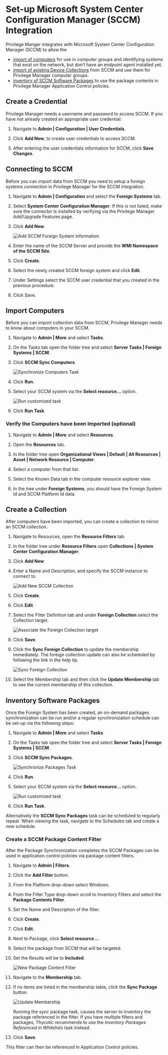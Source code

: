 [title]: # (SCCM)
[tags]: # (integration)
[priority]: # (4)
# Set-up Microsoft System Center Configuration Manager (SCCM) Integration

Privilege Manger integrates with Microsoft System Center Configuration Manager (SCCM) to allow the

* [import of computers](#import-computers) for use in computer groups and identifying systems that exist on the network, but don’t have an endpoint agent installed yet.
* [import of existing Device Collections](#create-a-collection) from SCCM and use them for Privilege Manager computer groups.
* [inventory of SCCM Software Packages](#inventory-software-packages) to use the package contents in Privilege Manager Application Control policies.

## Create a Credential

Privilege Manager needs a username and password to access SCCM.  If you have not already created an appropriate user credential:

1. Navigate to __Admin | Configuration | User Credentials__.

1. Click __Add New__, to create user credentials to access SCCM.

1. After entering the user credentials information for SCCM, click __Save Changes__.

## Connecting to SCCM

Before you can import data from SCCM you need to setup a foreign systems connection in Privilege Manager for the SCCM integration.

1. Navigate to __Admin | Configuration__ and select the __Foreign Systems__ tab.
1. Select __System Center Configuration Manager__. If this is not listed, make sure the connector is installed by verifying via the Privilege Manager Add/Upgrade Features page.
1. Click __Add New__.

   ![Add SCCM Foreign System information](images/sccm/sccm-new.png)
1. Enter the name of the SCCM Server and provide the __WMI Namespace of the SCCM Site__.
1. Click __Create__.
1. Select the newly created SCCM foreign system and click __Edit__.
1. Under Settings select the SCCM user credential that you created in the previous procedure.
1. Click Save.

## Import Computers

Before you can import collection data from SCCM, Privilege Manager needs to know about computers in your SCCM.

1. Navigate to __Admin | More__ and select __Tasks__.
1. On the Tasks tab open the folder tree and select __Server Tasks | Foreign Systems | SCCM__.
1. Click __SCCM Sync Computers__.  

   ![Synchronize Computers Task](images/sccm/sccm-task-run.png)
1. Click __Run__.
1. Select your SCCM system via the __Select resource...__ option.

   ![Run customized task](images/sccm/sccm-task-run-select.png)
1. Click __Run Task__.

### Verify the Computers have been Imported (optional)

1. Navigate to __Admin | More__ and select __Resources__.

1. Open the __Resources__ tab.
1. In the folder tree open __Organizational Views | Default | All Resources | Asset | Network Resource | Computer__.
1. Select a computer from that list.
1. Select the Known Data tab in the computer resource explorer view.
1. In the tree under __Foreign Systems__, you should have the Foreign System Id and SCCM Platform Id data.

## Create a Collection

After computers have been imported, you can create a collection to mirror an SCCM collection.

1. Navigate to Resources, open the __Resource Filters__ tab.
1. In the folder tree under __Resource Filters__ open __Collections | System Center Configuration Manager__.
1. Click __Add New__
1. Enter a Name and Description, and specify the SCCM instance to connect to.

   ![Add New SCCM Collection](images/sccm/create-collection-1.png)
1. Click __Create__.
1. Click __Edit__.
1. Select the Filter Definition tab and under __Foreign Collection__ select the Collection target.

   ![Associate the Foreign Collection target](images/sccm/target-collection.png)
1. Click __Save__.
1. Click the __Sync Foreign Collection__ to update the membership immediately. The foreign collection update can also be scheduled by following the link in the help tip.

    ![Sync Foreign Collection](images/sccm/sync-foreign-collection.png)
1. Select the Membership tab and then click the __Update Membership__ tab to see the current membership of this collection.

## Inventory Software Packages

Once the Foreign System has been created, an on-demand packages synchronization can be run and/or a regular synchronization schedule can be set-up via the following steps:

1. Navigate to __Admin | More__ and select __Tasks__.
1. On the Tasks tab open the folder tree and select __Server Tasks | Foreign Systems | SCCM__.
1. Click __SCCM Sync Packages__.  

   ![Synchronize Packages Task](images/sccm/sccm-task-run-packages.png)
1. Click __Run__.
1. Select your SCCM system via the __Select resource...__ option.

   ![Run customized task](images/sccm/sccm-task-run-packages-select.png)
1. Click __Run Task__.

Alternatively the __SCCM Sync Packages__ task can be scheduled to regularly repeat. When viewing the task, navigate to the Schedules tab and create a new schedule.

### Create a SCCM Package Content Filter

After the Package Synchronization completes the SCCM Packages can be used in application control policies via package content filters.

1. Navigate to __Admin | Filters__.
1. Click the __Add Filter__ button.
1. From the Platform drop-down select Windows.
1. From the Filter Type drop-down scroll to Inventory Filters and select the __Package Contents Filter__.
1. Set the Name and Description of the filter.
1. Click __Create__.
1. Click __Edit__.
1. Next to Package, click __Select resource...__.
1. Select the package from SCCM that will be targeted.
1. Set the Results will be to __Included__.

    ![New Package Content Filter](images/sccm/package-contents-filter.png)
1. Navigate to the __Membership__ tab.
1. If no items are listed in the membership table, click the __Sync Package__ button.

    ![Update Membership](images/sccm/package-contents-filter-sync.png)

    Running the sync package task, causes the server to inventory the package referenced in the filter. If you have multiple filters and packages, Thycotic recommends to use the _Inventory Packages Referenced in Whitelists_ task instead.
1. Click __Save__.

This filter can then be referenced in Application Control policies.
